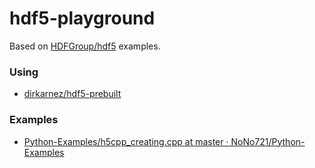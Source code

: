 hdf5-playground
===============
Based on [HDFGroup/hdf5](https://github.com/HDFGroup/hdf5/tree/develop/examples) examples.

### Using
- [dirkarnez/hdf5-prebuilt](https://github.com/dirkarnez/hdf5-prebuilt)

### Examples
- [Python-Examples/h5cpp_creating.cpp at master · NoNo721/Python-Examples](https://github.com/NoNo721/Python-Examples/blob/master/HDF5/CPP/h5cpp_creating.cpp)
